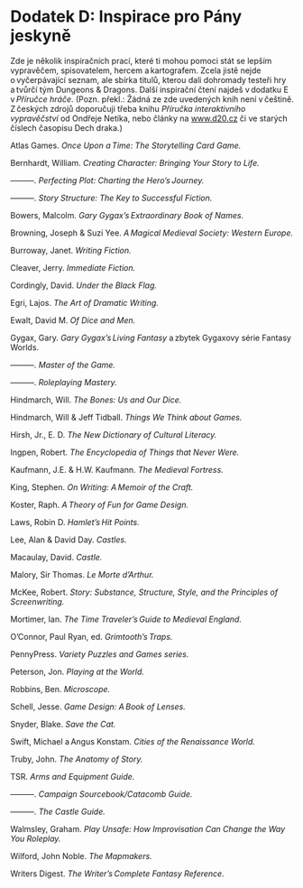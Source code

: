 # Dodatek D: Inspirace pro Pány jeskyně
  
Zde je několik inspiračních prací, které ti mohou pomoci stát se lepším vypravěčem, spisovatelem, hercem a kartografem. Zcela jistě nejde o vyčerpávající seznam, ale sbírka titulů, kterou dali dohromady testeři hry a tvůrčí tým Dungeons & Dragons. Další inspirační čtení najdeš v dodatku E v *Příručce hráče*. (Pozn. překl.: Žádná ze zde uvedených knih není v češtině. Z českých zdrojů doporučuji třeba knihu *Příručka interaktivního vypravěčství* od Ondřeje Netíka, nebo články na www.d20.cz či ve starých číslech časopisu Dech draka.)
  
Atlas Games. *Once Upon a Time: The Storytelling Card Game.*
  
Bernhardt, William. *Creating Character: Bringing Your Story to Life.*
  
———. *Perfecting Plot: Charting the Hero’s Journey.*
  
———. *Story Structure: The Key to Successful Fiction.*
  
Bowers, Malcolm. *Gary Gygax’s Extraordinary Book of Names.*
  
Browning, Joseph & Suzi Yee. *A Magical Medieval Society: Western Europe.*
  
Burroway, Janet. *Writing Fiction.*
  
Cleaver, Jerry. *Immediate Fiction.*
  
Cordingly, David. *Under the Black Flag.*
  
Egri, Lajos. *The Art of Dramatic Writing.*
  
Ewalt, David M. *Of Dice and Men.*
  
Gygax, Gary. *Gary Gygax’s Living Fantasy* a zbytek Gygaxovy série Fantasy Worlds.
  
———. *Master of the Game.*
  
———. *Roleplaying Mastery.*
  
Hindmarch, Will. *The Bones: Us and Our Dice.*
  
Hindmarch, Will & Jeff Tidball. *Things We Think about Games.*
  
Hirsh, Jr., E. D. *The New Dictionary of Cultural Literacy.*
  
Ingpen, Robert. *The Encyclopedia of Things that Never Were.*
  
Kaufmann, J.E. & H.W. Kaufmann. *The Medieval Fortress.*
  
King, Stephen. *On Writing: A Memoir of the Craft.*
  
Koster, Raph. *A Theory of Fun for Game Design.*
  
Laws, Robin D. *Hamlet’s Hit Points.*
  
Lee, Alan & David Day. *Castles.*
  
Macaulay, David. *Castle.*
  
Malory, Sir Thomas. *Le Morte d’Arthur.*
  
McKee, Robert. *Story: Substance, Structure, Style, and the Principles of Screenwriting.*
  
Mortimer, Ian. *The Time Traveler’s Guide to Medieval England.*
  
O’Connor, Paul Ryan, ed. *Grimtooth’s Traps.*
  
PennyPress. *Variety Puzzles and Games series.*
  
Peterson, Jon. *Playing at the World.*
  
Robbins, Ben. *Microscope.*
  
Schell, Jesse. *Game Design: A Book of Lenses.*
  
Snyder, Blake. *Save the Cat.*
  
Swift, Michael a Angus Konstam. *Cities of the Renaissance World.*
  
Truby, John. *The Anatomy of Story.*
  
TSR. *Arms and Equipment Guide.*
  
———. *Campaign Sourcebook/Catacomb Guide.*
  
———. *The Castle Guide.*
  
Walmsley, Graham. *Play Unsafe: How Improvisation Can Change the Way You Roleplay.*
  
Wilford, John Noble. *The Mapmakers.*
  
Writers Digest. *The Writer’s Complete Fantasy Reference.*  
